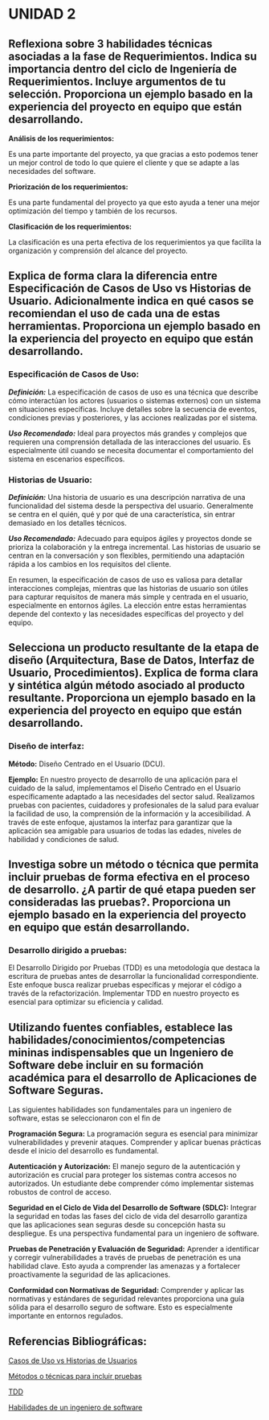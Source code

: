 # UNIDAD 2

## Reflexiona sobre 3 habilidades técnicas asociadas a la fase de Requerimientos. Indica su importancia dentro del ciclo de Ingeniería de Requerimientos. Incluye argumentos de tu selección. Proporciona un ejemplo basado en la experiencia del proyecto en equipo que están desarrollando.

**Análisis de los requerimientos:**

Es una parte importante del proyecto, ya que gracias a esto podemos tener un mejor control de todo lo que quiere el cliente y que se adapte a las necesidades del software.

**Priorización de los requerimientos:**

Es una parte fundamental del proyecto ya que esto ayuda a tener una mejor optimización del tiempo y también de los recursos.

**Clasificación de los requerimientos:**

La clasificación es una perta efectiva de los requerimientos ya que facilita la organización y comprensión del alcance del proyecto.

## Explica de forma clara la diferencia entre Especificación de Casos de Uso vs Historias de Usuario. Adicionalmente indica en qué casos se recomiendan el uso de cada una de estas herramientas. Proporciona un ejemplo basado en la experiencia del proyecto en equipo que están desarrollando.


### Especificación de Casos de Uso:

***Definición:*** La especificación de casos de uso es una técnica que describe cómo interactúan los actores (usuarios o sistemas externos) con un sistema en situaciones específicas. Incluye detalles sobre la secuencia de eventos, condiciones previas y posteriores, y las acciones realizadas por el sistema.


***Uso Recomendado:*** Ideal para proyectos más grandes y complejos que requieren una comprensión detallada de las interacciones del usuario. Es especialmente útil cuando se necesita documentar el comportamiento del sistema en escenarios específicos.

### Historias de Usuario:

***Definición:*** Una historia de usuario es una descripción narrativa de una funcionalidad del sistema desde la perspectiva del usuario. Generalmente se centra en el quién, qué y por qué de una característica, sin entrar demasiado en los detalles técnicos.

***Uso Recomendado:*** Adecuado para equipos ágiles y proyectos donde se prioriza la colaboración y la entrega incremental. Las historias de usuario se centran en la conversación y son flexibles, permitiendo una adaptación rápida a los cambios en los requisitos del cliente.

En resumen, la especificación de casos de uso es valiosa para detallar interacciones complejas, mientras que las historias de usuario son útiles para capturar requisitos de manera más simple y centrada en el usuario, especialmente en entornos ágiles. La elección entre estas herramientas depende del contexto y las necesidades específicas del proyecto y del equipo.

## Selecciona un producto resultante de la etapa de diseño (Arquitectura, Base de Datos, Interfaz de Usuario, Procedimientos). Explica de forma clara y sintética algún método asociado al producto resultante. Proporciona un ejemplo basado en la experiencia del proyecto en equipo que están desarrollando.

### Diseño de interfaz:

**Método:** Diseño Centrado en el Usuario (DCU). 

**Ejemplo:** En nuestro proyecto de desarrollo de una aplicación para el cuidado de la salud, implementamos el Diseño Centrado en el Usuario específicamente adaptado a las necesidades del sector salud. Realizamos pruebas con pacientes, cuidadores y profesionales de la salud para evaluar la facilidad de uso, la comprensión de la información y la accesibilidad. A través de este enfoque, ajustamos la interfaz para garantizar que la aplicación sea amigable para usuarios de todas las edades, niveles de habilidad y condiciones de salud. 

## Investiga sobre un método o técnica que permita incluir pruebas de forma efectiva en el proceso de desarrollo. ¿A partir de qué etapa pueden ser consideradas las pruebas?. Proporciona un ejemplo basado en la experiencia del proyecto en equipo que están desarrollando.

### Desarrollo dirigido a pruebas:

El Desarrollo Dirigido por Pruebas (TDD) es una metodología que destaca la escritura de pruebas antes de desarrollar la funcionalidad correspondiente. Este enfoque busca realizar pruebas específicas y mejorar el código a través de la refactorización. Implementar TDD en nuestro proyecto es esencial para optimizar su eficiencia y calidad.

## Utilizando fuentes confiables, establece las habilidades/conocimientos/competencias mininas indispensables que un Ingeniero de Software debe incluir en su formación académica para el desarrollo de Aplicaciones de Software Seguras.

Las siguientes habilidades son fundamentales para un ingeniero de software, estas se seleccionaron con el fin de 

**Programación Segura:** La programación segura es esencial para minimizar vulnerabilidades y prevenir ataques. Comprender y aplicar buenas prácticas desde el inicio del desarrollo es fundamental.

**Autenticación y Autorización:** El manejo seguro de la autenticación y autorización es crucial para proteger los sistemas contra accesos no autorizados. Un estudiante debe comprender cómo implementar sistemas robustos de control de acceso.

**Seguridad en el Ciclo de Vida del Desarrollo de Software (SDLC):** Integrar la seguridad en todas las fases del ciclo de vida del desarrollo garantiza que las aplicaciones sean seguras desde su concepción hasta su despliegue. Es una perspectiva fundamental para un ingeniero de software.

**Pruebas de Penetración y Evaluación de Seguridad:** Aprender a identificar y corregir vulnerabilidades a través de pruebas de penetración es una habilidad clave. Esto ayuda a comprender las amenazas y a fortalecer proactivamente la seguridad de las aplicaciones.

**Conformidad con Normativas de Seguridad:** Comprender y aplicar las normativas y estándares de seguridad relevantes proporciona una guía sólida para el desarrollo seguro de software. Esto es especialmente importante en entornos regulados.

## Referencias Bibliográficas:

[Casos de Uso vs Historias de Usuarios](https://gegolabs.org/2020/05/15/historias-de-usuario-vs-casos-de-uso/)

[Métodos o técnicas para incluir pruebas](https://informatecdigital.com/desarrollo/desarrollo-dirigido-por-pruebas-que-es-y-como-implementarlo/)

[TDD](https://platzi.com/blog/que-es-y-como-funciona-tdd/)

[Habilidades de un ingeniero de software](https://cohete.digital/guia-carrera-profesional/ingeniero-de-software/habilidades/)